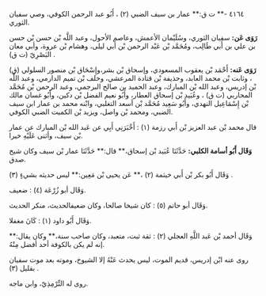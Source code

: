 ٤١٦٤ -** ت ق:** عمار بن سيف الضبي (٢) ، أَبُو عبد الرحمن الكوفي، وصي سفيان الثوري.

**رَوَى عَن:** سفيان الثوري، وسُلَيْمان الأعمش، وعاصم الأحول، وعبد اللَّه بْن حسن بْن حسن بن علي بن أَبي طَالِب، ومُحَمَّد بْن عَبْد الرحمن بْن أَبي ليلى، وهشام بْن عروة، وأبي معان البَصْرِيّ (ت ق) .

**رَوَى عَنه:** أَحْمَد بْن يعقوب المسعودي، وإسحاق بْن بشر،وإِسْحَاق بْن منصور السلولي (ق) ، وثابت بْن محمد العابد، وحذيفة بْن قتادة المرعشي، وخلف بْن تميم الدارمي، وعبد اللَّه بْن إدريس، وعبد الله بْن المبارك، وعبد الحميد بن صالح البرجمي، وعبد الرحمن بْن مُحَمَّد المحاربي (ت ق) ، وعُبَيد بْن إسحاق العطار، وأَبُو نعيم الفضل بْن دكين، وأَبُو غسان مالك بْن إِسْمَاعِيل النهدي، وأَبُو سَعِيد مُحَمَّد بْن أسعد التغلبي، وابْنه محمد بن عمار ابن سيف الضبي، ومحمد بْن واصل، ويزيد بْن الكميت الضبي الكوفي.

قال محمد بْن عبد العزيز بْن أَبي رزمة (١) : أَخْبَرَنِي أَبِي عن عَبد الله بْن المبارك عن عمار بْن سيف، وأثنى عَلَيْهِ خيرا.

**وَقَال أَبُو أسامة الكلبي:** حَدَّثَنَا عُبَيد بْن إسحاق،** قال:** حَدَّثَنَا عمار بْن سيف وكان شيخ صدق.

وَقَال أَبُو بكر بْن أَبي خيثمة (٢) ،** عَن يحيى بْن مَعِين:** ليس حديثه بشيءٍ (٣) .

وَقَال أبو زُرْعَة (٤) : ضعيف.

وَقَال أبو حاتم (٥) : كان شيخا صالحا، وكان ضعيفالحديث، منكر الحديث.

وَقَال أَبُو داود (١) : كَانَ مغفلا.

وَقَال أحمد بْن عَبد اللَّهِ العجلي (٢) : ثقة ثبت، متعبد، وكان صاحب سنة،** وكان يقال:** إنه لم يكن بالكوفة أحد أفضل مِنْهُ.

روى عنه ابْن إدريس، قديم الموت، ليس يحدث عَنْهُ إلا الشيوخ، وموته بعد موت سفيان بقليل (٣) .

روى له التِّرْمِذِيّ، وابن ماجه.